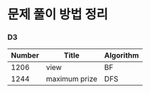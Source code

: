 # 문제 풀이 방법 정리

### D3

| Number | Title         | Algorithm |
| ------ | ------------- | --------- |
| 1206   | view          | BF        |
| 1244   | maximum prize | DFS       |

